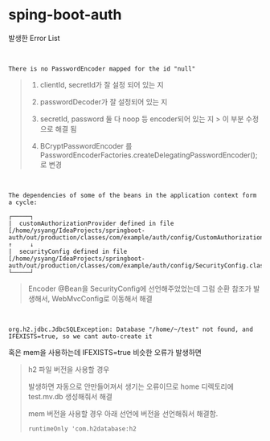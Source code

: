 # sping-boot-auth



발생한 Error List

<br>

```
There is no PasswordEncoder mapped for the id "null"
```

> 1. clientId, secretId가 잘 설정 되어 있는 지
>
> 2. passwordDecoder가 잘 설정되어 있는 지
> 3. secretId, password 둘 다 noop 등 encoder되어 있는 지  > 이 부분 수정으로 해결 됨
> 4. BCryptPasswordEncoder 를  PasswordEncoderFactories.createDelegatingPasswordEncoder(); 로 변경

<br>

```
The dependencies of some of the beans in the application context form a cycle:

┌─────┐
|  customAuthorizationProvider defined in file [/home/ysyang/IdeaProjects/springboot-auth/out/production/classes/com/example/auth/config/CustomAuthorizationProvider.class]
↑     ↓
|  securityConfig defined in file [/home/ysyang/IdeaProjects/springboot-auth/out/production/classes/com/example/auth/config/SecurityConfig.class]
└─────┘
```

> Encoder @Bean을 SecurityConfig에 선언해주었었는데 그럼 순환 참조가 발생해서, WebMvcConfig로 이동해서 해결

<br>

```
org.h2.jdbc.JdbcSQLException: Database "/home/~/test" not found, and IFEXISTS=true, so we cant auto-create it
```

혹은 mem을 사용하는데 IFEXISTS=true  비슷한 오류가 발생하면

> h2 파일 버전을 사용할 경우 
>
> 발생하면 자동으로 안만들어져서 생기는 오류이므로 home 디렉토리에 test.mv.db 생성해줘서 해결
>
> mem 버전을 사용할 경우 아래 선언에 버전을 선언해줘서 해결함.
>
> ```
> runtimeOnly 'com.h2database:h2 
> ```